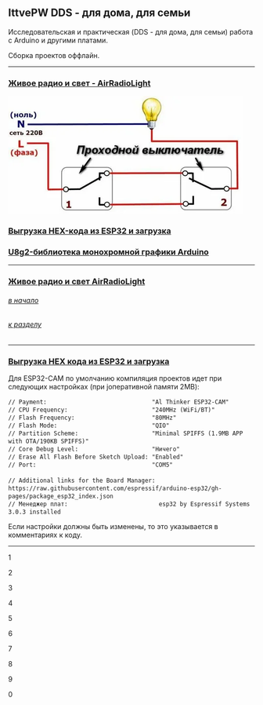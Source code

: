 ## IttvePW DDS - для дома, для семьи

Исследовательская и практическая (DDS - для дома, для семьи) работа с Arduino и другими платами. 

Сборка проектов оффлайн.

---

### [Живое радио и свет - AirRadioLight](#%D0%B6%D0%B8%D0%B2%D0%BE%D0%B5-%D1%80%D0%B0%D0%B4%D0%B8%D0%BE-%D0%B8-%D1%81%D0%B2%D0%B5%D1%82-airradiolight)

![Включение света из двух мест](Light-from-two-places/Light-from-two-places.webp)

### [Выгрузка HEX-кoда из ESP32 и загрузка](#%D0%B2%D1%8B%D0%B3%D1%80%D1%83%D0%B7%D0%BA%D0%B0-hex-%D0%BA%D0%BE%D0%B4%D0%B0-%D0%B8%D0%B7-esp32-%D0%B8-%D0%B7%D0%B0%D0%B3%D1%80%D1%83%D0%B7%D0%BA%D0%B0)

### [U8g2-библиотека монохромной графики Arduino](U8g2/U8g2.md)

---

### [Живое радио и свет AirRadioLight](#)


###### [в начало](#ittvepw)

###### [к разделу](#esp32)

---

### [Выгрузка HEX кода из ESP32 и загрузка](vygruzka-hex-koda-iz-esp32-i-zagruzka/vygruzka-hex-koda-iz-esp32-i-zagruzka.md)


Для ESP32-CAM по умолчанию компиляция проектов идет при следующих настройках (при jоперативной памяти 2MB):

```
// Payment:                              "Al Thinker ESP32-CAM"
// CPU Frequency:                        "240MHz (WiFi/BT)"
// Flash Frequency:                      "80MHz"
// Flash Mode:                           "QIO"
// Partition Scheme:                     "Minimal SPIFFS (1.9MB APP with OTA/190KB SPIFFS)"
// Core Debug Level:                     "Ничего"
// Erase All Flash Before Sketch Upload: "Enabled"
// Port:                                 "COM5"

// Additional links for the Board Manager: https://raw.githubusercontent.com/espressif/arduino-esp32/gh-pages/package_esp32_index.json
// Менеджер плат:                          esp32 by Espressif Systems 3.0.3 installed
```

Если настройки должны быть изменены, то это указывается в комментариях к коду.

---





1

2

3

4

5

6

7

8

9

0







